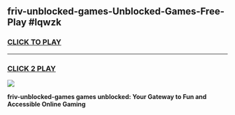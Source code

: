 
## friv-unblocked-games-Unblocked-Games-Free-Play #lqwzk
<h3>
<a href="https://us.freeplayer.one?title=friv-unblocked-games&ref=9M">CLICK TO PLAY</a></h3>
<hr>

<h3>
<a href="https://us.freeplayer.one?title=friv-unblocked-games&ref=9M">CLICK 2 PLAY</a>
  
</h3>

<a href="https://us.freeplayer.one?title=friv-unblocked-games&ref=9M"><img src="https://clearcache.store/games.png"></a>


**friv-unblocked-games games unblocked: Your Gateway to Fun and Accessible Online Gaming**
